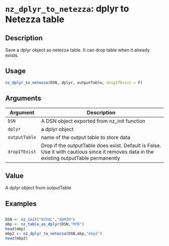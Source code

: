 # `nz_dplyr_to_netezza`: dplyr to Netezza table

## Description


 Save a dplyr object as netezza table. It can drop table when it already exists.


## Usage

```r
nz_dplyr_to_netezza(DSN, dplyr, outputTable, dropIfExist = F)
```


## Arguments

Argument      |Description
------------- |----------------
```DSN```     |     A DSN object exported from nz_init function
```dplyr```     |     a dplyr object
```outputTable```     |     name of the output table to store data
```dropIfExist```     |     Drop if the outputTable does exist. Default is False. Use it with cautious since it removes data in the existing outputTable permanently

## Value


 A dplyr object from outputTable


## Examples

```r

DSN <- nz_init("NZSQL","ADMIN")
mbp <- nz_table_as_dplyr(DSN,"MPB")
head(mbp)
mbp2 <- nz_dplyr_to_netezza(DSN,mbp,"mbp2")
head(mbp2)
```
